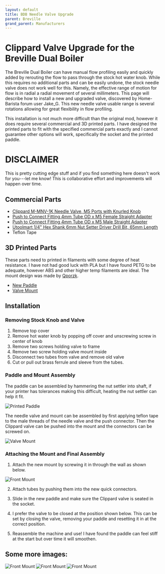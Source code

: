 ```yaml
---
layout: default
title: BDB Needle Valve Upgrade
parent: Breville
grand_parent: Manufacturers
---
```


# Clippard Valve Upgrade for the Breville Dual Boiler

The Breville Dual Boiler can have manual flow profiling easily and quickly added by rerouting the flow to pass through the stock hot water knob. While this requires no additional parts and can be easily undone, the stock needle valve does not work well for this. Namely, the effective range of motion for flow is in radial a radial movement of several millimeters. This page will describe how to install a new and upgraded valve, discovered by Home-Barista forum user Jake_G. This new needle valve usable range is several rotations allowing for great flexibility in flow profiling.  

This installation is not much more difficult than the original mod, however it does require several commercial and 3D printed parts. I have designed the printed parts to fit with the specified commercial parts exactly and I cannot guarantee other options will work, specifically the socket and the printed paddle.

# DISCLAIMER

This is pretty cutting edge stuff and if you find something here doesn't work for you---let me know! This is collaborative effort and improvements will happen over time. 

## Commercial Parts

- [Clippard M-MNV-1K Needle Valve, M5 Ports with Knurled Knob](https://www.amazon.com/gp/product/B01A63RLLQ?psc=1)
- [Push to Connect Fitting 4mm Tube OD x M5 Female Straight Adapter](https://www.amazon.com/gp/product/B07MR1JT34?psc=1)
- [Push to Connect Fitting 4mm Tube OD x M5 Male Straight Adapter](https://www.amazon.com/gp/product/B01N6JF205?psc=1)
- [Utoolmart 1/4" Hex Shank 6mm Nut Setter Driver Drill Bit, 65mm Length](https://www.amazon.com/gp/product/B07V4J8KPC?psc=1)
- Teflon Tape

## 3D Printed Parts

These parts need to printed in filaments with some degree of heat resistance. I have not had good luck with PLA but I have found PETG to be adequate, however ABS and other higher temp filaments are ideal. The mount design was made by [Qporzk](https://github.com/qporzk/BDB-Slayer).

- [New Paddle](https://espressoaf.com/manufacturers/breville/stl/new_paddle.stl)
- [Valve Mount](https://espressoaf.com/manufacturers/breville/stl/valve_mount.stl)
   
## Installation

### Removing Stock Knob and Valve

1. Remove top cover
2. Remove hot water knob by popping off cover and unscrewing screw in center of knob
3. Remove two screws holding valve to frame
4. Remove two screw holding valve mount inside
5. Disconnect two tubes from valve and remove old valve
6. Cut or pull out brass ferrule and sleeve from the tubes.

### Paddle and Mount Assembly

The paddle can be assembled by hammering the nut settler into shaft, if your printer has tolerances making this difficult, heating the nut settler can help it fit. 

![Printed Paddle](https://espressoaf.com/manufacturers/breville/images/paddle.jpg)

The needle valve and mount can be assembled by first applying teflon tape to the male threads of the needle valve and the push connector. Then the Clippard valve can be pushed into the mount and the connectors can be screwed on.

![Valve Mount](https://espressoaf.com/manufacturers/breville/images/mount.jpg)

### Attaching the Mount and Final Assembly

1. Attach the new mount by screwing it in through the wall as shown below.

![Front Mount](https://espressoaf.com/manufacturers/breville/images/front.jpg)

2. Attach tubes by pushing them into the new quick connectors.

3. Slide in the new paddle and make sure the Clippard valve is seated in the socket. 

4. I prefer the valve to be closed at the position shown below. This can be set by closing the valve, removing your paddle and resetting it in at the correct position. 

5. Reassemble the machine and use! I have found the paddle can feel stiff at the start but over time it will smoothen. 

## Some more images:

![Front Mount](https://espressoaf.com/manufacturers/breville/images/example1.jpg)
![Front Mount](https://espressoaf.com/manufacturers/breville/images/example2.jpg)
![Front Mount](https://espressoaf.com/manufacturers/breville/images/example3.jpg)
